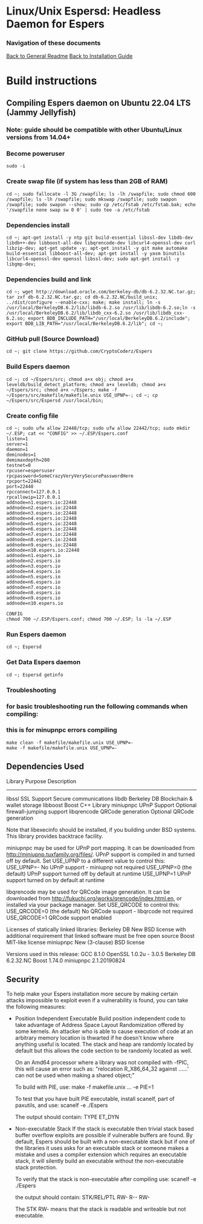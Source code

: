 Linux/Unix Espersd: Headless Daemon for Espers
===============================

### Navigation of these documents
[Back to General Readme](../README.md)
[Back to Installation Guide](../INSTALL.md)


Build instructions
===================

Compiling Espers daemon on Ubuntu 22.04 LTS (Jammy Jellyfish)
---------------------------
### Note: guide should be compatible with other Ubuntu/Linux versions from 14.04+

### Become poweruser
```
sudo -i
```

### Create swap file (if system has less than 2GB of RAM)
```
cd ~; sudo fallocate -l 3G /swapfile; ls -lh /swapfile; sudo chmod 600 /swapfile; ls -lh /swapfile; sudo mkswap /swapfile; sudo swapon /swapfile; sudo swapon --show; sudo cp /etc/fstab /etc/fstab.bak; echo '/swapfile none swap sw 0 0' | sudo tee -a /etc/fstab
```

### Dependencies install
```
cd ~; apt-get install -y ntp git build-essential libssl-dev libdb-dev libdb++-dev libboost-all-dev libqrencode-dev libcurl4-openssl-dev curl libzip-dev; apt-get update -y; apt-get install -y git make automake build-essential libboost-all-dev; apt-get install -y yasm binutils libcurl4-openssl-dev openssl libssl-dev; sudo apt-get install -y libgmp-dev;
```

### Dependencies build and link
```
cd ~; wget http://download.oracle.com/berkeley-db/db-6.2.32.NC.tar.gz; tar zxf db-6.2.32.NC.tar.gz; cd db-6.2.32.NC/build_unix; ../dist/configure --enable-cxx; make; make install; ln -s /usr/local/BerkeleyDB.6.2/lib/libdb-6.2.so /usr/lib/libdb-6.2.so;ln -s /usr/local/BerkeleyDB.6.2/lib/libdb_cxx-6.2.so /usr/lib/libdb_cxx-6.2.so; export BDB_INCLUDE_PATH="/usr/local/BerkeleyDB.6.2/include"; export BDB_LIB_PATH="/usr/local/BerkeleyDB.6.2/lib"; cd ~;
```

### GitHub pull (Source Download)
```
cd ~; git clone https://github.com/CryptoCoderz/Espers
```

### Build Espers daemon
```
cd ~; cd ~/Espers/src; chmod a+x obj; chmod a+x leveldb/build_detect_platform; chmod a+x leveldb; chmod a+x ~/Espers/src; chmod a+x ~/Espers; make -f ~/Espers/src/makefile/makefile.unix USE_UPNP=-; cd ~; cp ~/Espers/src/Espersd /usr/local/bin;
```

### Create config file
```
cd ~; sudo ufw allow 22448/tcp; sudo ufw allow 22442/tcp; sudo mkdir ~/.ESP; cat << "CONFIG" >> ~/.ESP/Espers.conf
listen=1
server=1
daemon=1
deminodes=1
demimaxdepth=200
testnet=0
rpcuser=espersuser
rpcpassword=SomeCrazyVeryVerySecurePasswordHere
rpcport=22442
port=22448
rpcconnect=127.0.0.1
rpcallowip=127.0.0.1
addnode=n1.espers.io:22448
addnode=n2.espers.io:22448
addnode=n3.espers.io:22448
addnode=n4.espers.io:22448
addnode=n5.espers.io:22448
addnode=n6.espers.io:22448
addnode=n7.espers.io:22448
addnode=n8.espers.io:22448
addnode=n9.espers.io:22448
addnode=n10.espers.io:22448
addnode=n1.espers.io
addnode=n2.espers.io
addnode=n3.espers.io
addnode=n4.espers.io
addnode=n5.espers.io
addnode=n6.espers.io
addnode=n7.espers.io
addnode=n8.espers.io
addnode=n9.espers.io
addnode=n10.espers.io

CONFIG
chmod 700 ~/.ESP/Espers.conf; chmod 700 ~/.ESP; ls -la ~/.ESP
```

### Run Espers daemon
```
cd ~; Espersd
```

### Get Data Espers daemon
```
cd ~; Espersd getinfo
```

### Troubleshooting
### for basic troubleshooting run the following commands when compiling:
### this is for minupnpc errors compiling
```
make clean -f makefile/makefile.unix USE_UPNP=-
make -f makefile/makefile.unix USE_UPNP=-
```


Dependencies Used
-----------------

 Library     Purpose           Description
 -------     -------           -----------
 libssl      SSL Support       Secure communications
 libdb       Berkeley DB       Blockchain & wallet storage
 libboost    Boost             C++ Library
 miniupnpc   UPnP Support      Optional firewall-jumping support
 libqrencode QRCode generation Optional QRCode generation

Note that libexecinfo should be installed, if you building under BSD systems. 
This library provides backtrace facility.

miniupnpc may be used for UPnP port mapping.  It can be downloaded from
http://miniupnp.tuxfamily.org/files/.  UPnP support is compiled in and
turned off by default.  Set USE_UPNP to a different value to control this:
 USE_UPNP=-    No UPnP support - miniupnp not required
 USE_UPNP=0    (the default) UPnP support turned off by default at runtime
 USE_UPNP=1    UPnP support turned on by default at runtime

libqrencode may be used for QRCode image generation. It can be downloaded
from http://fukuchi.org/works/qrencode/index.html.en, or installed via
your package manager. Set USE_QRCODE to control this:
 USE_QRCODE=0   (the default) No QRCode support - libqrcode not required
 USE_QRCODE=1   QRCode support enabled

Licenses of statically linked libraries:
 Berkeley DB   New BSD license with additional requirement that linked
               software must be free open source
 Boost         MIT-like license
 miniupnpc     New (3-clause) BSD license

Versions used in this release:
 GCC           8.1.0
 OpenSSL       1.0.2u - 3.0.5
 Berkeley DB   6.2.32.NC
 Boost         1.74.0
 miniupnpc     2.1.20190824


Security
--------
To help make your Espers installation more secure by making certain attacks impossible to
exploit even if a vulnerability is found, you can take the following measures:

* Position Independent Executable
    Build position independent code to take advantage of Address Space Layout Randomization
    offered by some kernels. An attacker who is able to cause execution of code at an arbitrary
    memory location is thwarted if he doesn't know where anything useful is located.
    The stack and heap are randomly located by default but this allows the code section to be
    randomly located as well.

    On an Amd64 processor where a library was not compiled with -fPIC, this will cause an error
    such as: "relocation R_X86_64_32 against ......' can not be used when making a shared object;"

    To build with PIE, use:
    make -f makefile.unix ... -e PIE=1

    To test that you have built PIE executable, install scanelf, part of paxutils, and use:
    scanelf -e ./Espers

    The output should contain:
     TYPE
    ET_DYN

* Non-executable Stack
    If the stack is executable then trivial stack based buffer overflow exploits are possible if
    vulnerable buffers are found. By default, Espers should be built with a non-executable stack
    but if one of the libraries it uses asks for an executable stack or someone makes a mistake
    and uses a compiler extension which requires an executable stack, it will silently build an
    executable without the non-executable stack protection.

    To verify that the stack is non-executable after compiling use:
    scanelf -e ./Espers

    the output should contain:
    STK/REL/PTL
    RW- R-- RW-

    The STK RW- means that the stack is readable and writeable but not executable.
